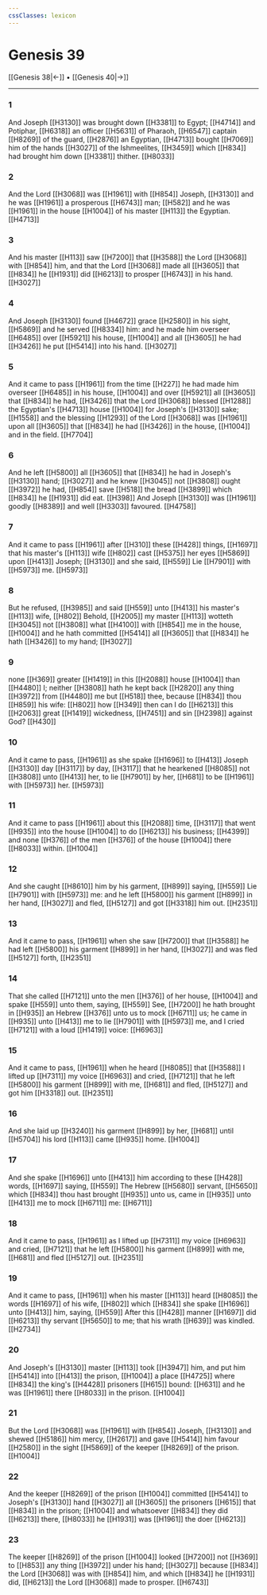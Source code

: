 ```yaml
---
cssClasses: lexicon
---
```

# Genesis 39

[[Genesis 38|←]] • [[Genesis 40|→]]

---

### 1
And Joseph [[H3130]] was brought down [[H3381]] to Egypt; [[H4714]] and Potiphar, [[H6318]] an officer [[H5631]] of Pharaoh, [[H6547]] captain [[H8269]] of the guard, [[H2876]] an Egyptian, [[H4713]] bought [[H7069]] him of the hands [[H3027]] of the Ishmeelites, [[H3459]] which [[H834]] had brought him down [[H3381]] thither. [[H8033]]

### 2
And the Lord [[H3068]] was [[H1961]] with [[H854]] Joseph, [[H3130]] and he was [[H1961]] a prosperous [[H6743]] man; [[H582]] and he was [[H1961]] in the house [[H1004]] of his master [[H113]] the Egyptian. [[H4713]]

### 3
And his master [[H113]] saw [[H7200]] that [[H3588]] the Lord [[H3068]] with [[H854]] him, and that the Lord [[H3068]] made all [[H3605]] that [[H834]] he [[H1931]] did [[H6213]] to prosper [[H6743]] in his hand. [[H3027]]

### 4
And Joseph [[H3130]] found [[H4672]] grace [[H2580]] in his sight, [[H5869]] and he served [[H8334]] him: and he made him overseer [[H6485]] over [[H5921]] his house, [[H1004]] and all [[H3605]] he had [[H3426]] he put [[H5414]] into his hand. [[H3027]]

### 5
And it came to pass [[H1961]] from the time [[H227]] he had made him overseer [[H6485]] in his house, [[H1004]] and over [[H5921]] all [[H3605]] that [[H834]] he had, [[H3426]] that the Lord [[H3068]] blessed [[H1288]] the Egyptian's [[H4713]] house [[H1004]] for Joseph's [[H3130]] sake; [[H1558]] and the blessing [[H1293]] of the Lord [[H3068]] was [[H1961]] upon all [[H3605]] that [[H834]] he had [[H3426]] in the house, [[H1004]] and in the field. [[H7704]]

### 6
And he left [[H5800]] all [[H3605]] that [[H834]] he had in Joseph's [[H3130]] hand; [[H3027]] and he knew [[H3045]] not [[H3808]] ought [[H3972]] he had, [[H854]] save [[H518]] the bread [[H3899]] which [[H834]] he [[H1931]] did eat. [[H398]] And Joseph [[H3130]] was [[H1961]] goodly [[H8389]] and well [[H3303]] favoured. [[H4758]]

### 7
And it came to pass [[H1961]] after [[H310]] these [[H428]] things, [[H1697]] that his master's [[H113]] wife [[H802]] cast [[H5375]] her eyes [[H5869]] upon [[H413]] Joseph; [[H3130]] and she said, [[H559]] Lie [[H7901]] with [[H5973]] me. [[H5973]]

### 8
But he refused, [[H3985]] and said [[H559]] unto [[H413]] his master's [[H113]] wife, [[H802]] Behold, [[H2005]] my master [[H113]] wotteth [[H3045]] not [[H3808]] what [[H4100]] with [[H854]] me in the house, [[H1004]] and he hath committed [[H5414]] all [[H3605]] that [[H834]] he hath [[H3426]] to my hand; [[H3027]]

### 9
none [[H369]] greater [[H1419]] in this [[H2088]] house [[H1004]] than [[H4480]] I; neither [[H3808]] hath he kept back [[H2820]] any thing [[H3972]] from [[H4480]] me but [[H518]] thee, because [[H834]] thou [[H859]] his wife: [[H802]] how [[H349]] then can I do [[H6213]] this [[H2063]] great [[H1419]] wickedness, [[H7451]] and sin [[H2398]] against God? [[H430]]

### 10
And it came to pass, [[H1961]] as she spake [[H1696]] to [[H413]] Joseph [[H3130]] day [[H3117]] by day, [[H3117]] that he hearkened [[H8085]] not [[H3808]] unto [[H413]] her, to lie [[H7901]] by her, [[H681]] to be [[H1961]] with [[H5973]] her. [[H5973]]

### 11
And it came to pass [[H1961]] about this [[H2088]] time, [[H3117]] that went [[H935]] into the house [[H1004]] to do [[H6213]] his business; [[H4399]] and none [[H376]] of the men [[H376]] of the house [[H1004]] there [[H8033]] within. [[H1004]]

### 12
And she caught [[H8610]] him by his garment, [[H899]] saying, [[H559]] Lie [[H7901]] with [[H5973]] me: and he left [[H5800]] his garment [[H899]] in her hand, [[H3027]] and fled, [[H5127]] and got [[H3318]] him out. [[H2351]]

### 13
And it came to pass, [[H1961]] when she saw [[H7200]] that [[H3588]] he had left [[H5800]] his garment [[H899]] in her hand, [[H3027]] and was fled [[H5127]] forth, [[H2351]]

### 14
That she called [[H7121]] unto the men [[H376]] of her house, [[H1004]] and spake [[H559]] unto them, saying, [[H559]] See, [[H7200]] he hath brought in [[H935]] an Hebrew [[H376]] unto us to mock [[H6711]] us; he came in [[H935]] unto [[H413]] me to lie [[H7901]] with [[H5973]] me, and I cried [[H7121]] with a loud [[H1419]] voice: [[H6963]]

### 15
And it came to pass, [[H1961]] when he heard [[H8085]] that [[H3588]] I lifted up [[H7311]] my voice [[H6963]] and cried, [[H7121]] that he left [[H5800]] his garment [[H899]] with me, [[H681]] and fled, [[H5127]] and got him [[H3318]] out. [[H2351]]

### 16
And she laid up [[H3240]] his garment [[H899]] by her, [[H681]] until [[H5704]] his lord [[H113]] came [[H935]] home. [[H1004]]

### 17
And she spake [[H1696]] unto [[H413]] him according to these [[H428]] words, [[H1697]] saying, [[H559]] The Hebrew [[H5680]] servant, [[H5650]] which [[H834]] thou hast brought [[H935]] unto us, came in [[H935]] unto [[H413]] me to mock [[H6711]] me: [[H6711]]

### 18
And it came to pass, [[H1961]] as I lifted up [[H7311]] my voice [[H6963]] and cried, [[H7121]] that he left [[H5800]] his garment [[H899]] with me, [[H681]] and fled [[H5127]] out. [[H2351]]

### 19
And it came to pass, [[H1961]] when his master [[H113]] heard [[H8085]] the words [[H1697]] of his wife, [[H802]] which [[H834]] she spake [[H1696]] unto [[H413]] him, saying, [[H559]] After this [[H428]] manner [[H1697]] did [[H6213]] thy servant [[H5650]] to me; that his wrath [[H639]] was kindled. [[H2734]]

### 20
And Joseph's [[H3130]] master [[H113]] took [[H3947]] him, and put him [[H5414]] into [[H413]] the prison, [[H1004]] a place [[H4725]] where [[H834]] the king's [[H4428]] prisoners [[H615]] bound: [[H631]] and he was [[H1961]] there [[H8033]] in the prison. [[H1004]]

### 21
But the Lord [[H3068]] was [[H1961]] with [[H854]] Joseph, [[H3130]] and shewed [[H5186]] him mercy, [[H2617]] and gave [[H5414]] him favour [[H2580]] in the sight [[H5869]] of the keeper [[H8269]] of the prison. [[H1004]]

### 22
And the keeper [[H8269]] of the prison [[H1004]] committed [[H5414]] to Joseph's [[H3130]] hand [[H3027]] all [[H3605]] the prisoners [[H615]] that [[H834]] in the prison; [[H1004]] and whatsoever [[H834]] they did [[H6213]] there, [[H8033]] he [[H1931]] was [[H1961]] the doer [[H6213]]

### 23
The keeper [[H8269]] of the prison [[H1004]] looked [[H7200]] not [[H369]]  to [[H853]] any thing [[H3972]] under his hand; [[H3027]] because [[H834]] the Lord [[H3068]] was with [[H854]] him, and which [[H834]] he [[H1931]] did, [[H6213]] the Lord [[H3068]] made to prosper. [[H6743]]